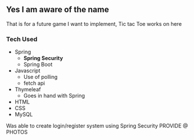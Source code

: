 ## Yes I am aware of the name
That is for a future game I want to implement, Tic tac Toe works on here
### Tech Used
* Spring
  *  **Spring Security** 
  * Spring Boot
* Javascript
  * Use of polling 
  * fetch api
* Thymeleaf
  * Goes in hand with Spring
* HTML
* CSS
* MySQL

Was able to create login/register system using Spring Security
PROVIDE @ PHOTOS 
